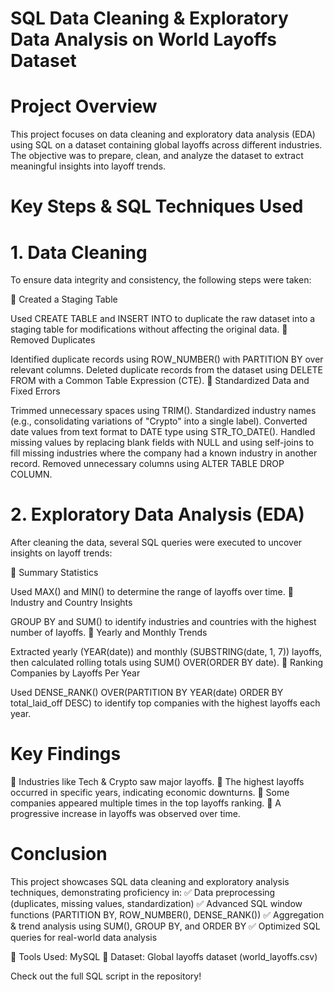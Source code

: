# SQL Data Cleaning & Exploratory Data Analysis on World Layoffs Dataset

# Project Overview
This project focuses on data cleaning and exploratory data analysis (EDA) using SQL on a dataset containing global layoffs across different industries. The objective was to prepare, clean, and analyze the dataset to extract meaningful insights into layoff trends.

# Key Steps & SQL Techniques Used

# 1. Data Cleaning
To ensure data integrity and consistency, the following steps were taken:

🔹 Created a Staging Table

Used CREATE TABLE and INSERT INTO to duplicate the raw dataset into a staging table for modifications without affecting the original data.
🔹 Removed Duplicates

Identified duplicate records using ROW_NUMBER() with PARTITION BY over relevant columns.
Deleted duplicate records from the dataset using DELETE FROM with a Common Table Expression (CTE).
🔹 Standardized Data and Fixed Errors

Trimmed unnecessary spaces using TRIM().
Standardized industry names (e.g., consolidating variations of "Crypto" into a single label).
Converted date values from text format to DATE type using STR_TO_DATE().
Handled missing values by replacing blank fields with NULL and using self-joins to fill missing industries where the company had a known industry in another record.
Removed unnecessary columns using ALTER TABLE DROP COLUMN.
# 2. Exploratory Data Analysis (EDA)
After cleaning the data, several SQL queries were executed to uncover insights on layoff trends:

🔹 Summary Statistics

Used MAX() and MIN() to determine the range of layoffs over time.
🔹 Industry and Country Insights

GROUP BY and SUM() to identify industries and countries with the highest number of layoffs.
🔹 Yearly and Monthly Trends

Extracted yearly (YEAR(date)) and monthly (SUBSTRING(date, 1, 7)) layoffs, then calculated rolling totals using SUM() OVER(ORDER BY date).
🔹 Ranking Companies by Layoffs Per Year

Used DENSE_RANK() OVER(PARTITION BY YEAR(date) ORDER BY total_laid_off DESC) to identify top companies with the highest layoffs each year.

# Key Findings
📌 Industries like Tech & Crypto saw major layoffs.
📌 The highest layoffs occurred in specific years, indicating economic downturns.
📌 Some companies appeared multiple times in the top layoffs ranking.
📌 A progressive increase in layoffs was observed over time.

# Conclusion

This project showcases SQL data cleaning and exploratory analysis techniques, demonstrating proficiency in:
✅ Data preprocessing (duplicates, missing values, standardization)
✅ Advanced SQL window functions (PARTITION BY, ROW_NUMBER(), DENSE_RANK())
✅ Aggregation & trend analysis using SUM(), GROUP BY, and ORDER BY
✅ Optimized SQL queries for real-world data analysis

🔹 Tools Used: MySQL
🔹 Dataset: Global layoffs dataset (world_layoffs.csv)

Check out the full SQL script in the repository!
